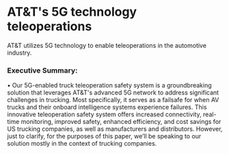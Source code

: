 # AT&T's 5G technology teleoperations
AT&amp;T utilizes 5G technology to enable teleoperations in the automotive industry.

### Executive Summary: 
• Our 5G-enabled truck teleoperation safety system is a groundbreaking solution that leverages AT&T's 
advanced 5G network to address significant challenges in trucking. Most specifically, it serves as a 
failsafe for when AV trucks and their onboard intelligence systems experience failures. This
innovative teleoperation safety system offers increased connectivity, real-time monitoring, improved 
safety, enhanced efficiency, and cost savings for US trucking companies, as well as manufacturers 
and distributors. However, just to clarify, for the purposes of this paper, we’ll be speaking to our
solution mostly in the context of trucking companies. 
